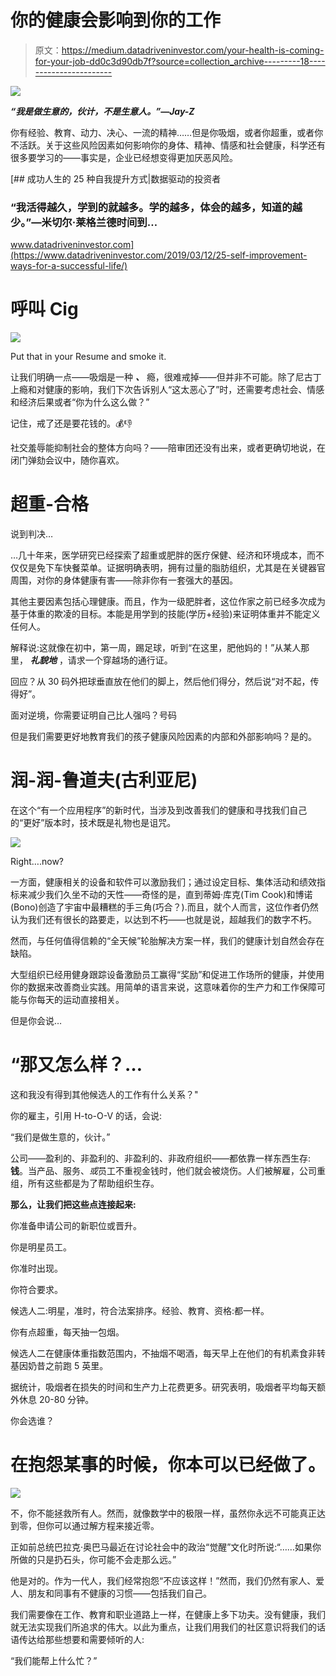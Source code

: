 # 你的健康会影响到你的工作

> 原文：<https://medium.datadriveninvestor.com/your-health-is-coming-for-your-job-dd0c3d90db7f?source=collection_archive---------18----------------------->

![](img/fd06cddd18806591d86186d4429ccc41.png)

***“我是做生意的，伙计，不是生意人。”—Jay-Z***

你有经验、教育、动力、决心、一流的精神……但是你吸烟，或者你超重，或者你不活跃。关于这些风险因素如何影响你的身体、精神、情感和社会健康，科学还有很多要学习的——事实是，企业已经想变得更加厌恶风险。

[](https://www.datadriveninvestor.com/2019/03/12/25-self-improvement-ways-for-a-successful-life/) [## 成功人生的 25 种自我提升方式|数据驱动的投资者

### “我活得越久，学到的就越多。学的越多，体会的越多，知道的越少。”―米切尔·莱格兰德时间到…

www.datadriveninvestor.com](https://www.datadriveninvestor.com/2019/03/12/25-self-improvement-ways-for-a-successful-life/) 

# 呼叫 Cig

![](img/002623fc73dfd1303b8de72eb2074613.png)

Put that in your Resume and smoke it.

让我们明确一点——吸烟是一种 ***、*** 瘾，很难戒掉——但并非不可能。除了尼古丁上瘾和对健康的影响，我们下次告诉别人“这太恶心了”时，还需要考虑社会、情感和经济后果或者“你为什么这么做？”

记住，戒了还是要花钱的。💰👎

社交羞辱能抑制社会的整体方向吗？——陪审团还没有出来，或者更确切地说，在闭门弹劾会议中，随你喜欢。

# 超重-合格

说到判决…

…几十年来，医学研究已经探索了超重或肥胖的医疗保健、经济和环境成本，而不仅仅是免下车快餐菜单。证据明确表明，拥有过量的脂肪组织，尤其是在关键器官周围，对你的身体健康有害——除非你有一套强大的基因。

其他主要因素包括心理健康。而且，作为一级肥胖者，这位作家之前已经多次成为基于体重的欺凌的目标。本能是用学到的技能(学历+经验)来证明体重并不能定义任何人。

解释说:这就像在初中，第一周，踢足球，听到“在这里，肥他妈的！”从某人那里， ***礼貌地*** ，请求一个穿越场的通行证。

回应？从 30 码外把球垂直放在他们的脚上，然后他们得分，然后说“对不起，传得好”。

面对逆境，你需要证明自己比人强吗？号码

但是我们需要更好地教育我们的孩子健康风险因素的内部和外部影响吗？是的。

# 润-润-鲁道夫(古利亚尼)

在这个“有一个应用程序”的新时代，当涉及到改善我们的健康和寻找我们自己的“更好”版本时，技术既是礼物也是诅咒。

![](img/a7347d3fa5025afe27087e4d2f365c24.png)

Right….now?

一方面，健康相关的设备和软件可以激励我们；通过设定目标、集体活动和绩效指标来减少我们久坐不动的天性——奇怪的是，直到蒂姆·库克(Tim Cook)和博诺(Bono)创造了宇宙中最糟糕的手三角(巧合？).而且，就个人而言，这位作者仍然认为我们还有很长的路要走，以达到不朽——也就是说，超越我们的数字不朽。

然而，与任何值得信赖的“全天候”轮胎解决方案一样，我们的健康计划自然会存在缺陷。

大型组织已经用健身跟踪设备激励员工赢得“奖励”和促进工作场所的健康，并使用你的数据来改善商业实践。用简单的语言来说，这意味着你的生产力和工作保障可能与你每天的运动直接相关。

但是你会说…

# “那又怎么样？…

这和我没有得到其他候选人的工作有什么关系？"

你的雇主，引用 H-to-O-V 的话，会说:

“我们是做生意的，伙计。”

公司——盈利的、非盈利的、非盈利的、非政府组织——都依靠一样东西生存:**钱**。当产品、服务、*或*员工不重视金钱时，他们就会被烧伤。人们被解雇，公司重组，所有这些都是为了帮助组织生存。

**那么，让我们把这些点连接起来:**

你准备申请公司的新职位或晋升。

你是明星员工。

你准时出现。

你符合要求。

候选人二:明星，准时，符合法案排序。经验、教育、资格:都一样。

你有点超重，每天抽一包烟。

候选人二在健康体重指数范围内，不抽烟不喝酒，每天早上在他们的有机素食非转基因奶昔之前跑 5 英里。

据统计，吸烟者在损失的时间和生产力上花费更多。研究表明，吸烟者平均每天额外休息 20-80 分钟。

你会选谁？

# 在抱怨某事的时候，你本可以已经做了。

![](img/e917eb264ff67c7c13f43d11d901a08c.png)

不，你不能拯救所有人。然而，就像数学中的极限一样，虽然你永远不可能真正达到零，但你可以通过解方程来接近零。

正如前总统巴拉克·奥巴马最近在讨论社会中的政治“觉醒”文化时所说:“……如果你所做的只是扔石头，你可能不会走那么远。”

他是对的。作为一代人，我们经常抱怨“不应该这样！”然而，我们仍然有家人、爱人、朋友和同事有不健康的习惯——包括我们自己。

我们需要像在工作、教育和职业道路上一样，在健康上多下功夫。没有健康，我们就无法实现我们所追求的伟大。以此为重点，让我们用我们的社区意识将我们的话语传达给那些想要和需要倾听的人:

“我们能帮上什么忙？”
